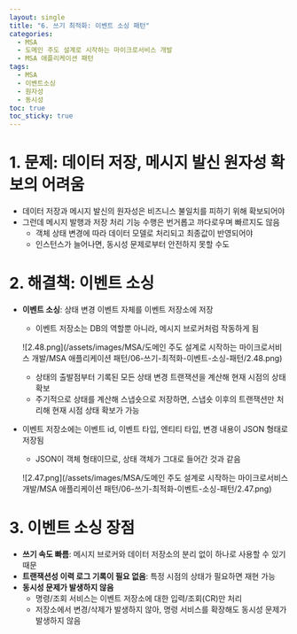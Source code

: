 ```yaml
---
layout: single
title: "6. 쓰기 최적화: 이벤트 소싱 패턴"
categories:
  - MSA
  - 도메인 주도 설계로 시작하는 마이크로서비스 개발
  - MSA 애플리케이션 패턴
tags:
  - MSA
  - 이벤트소싱
  - 원자성
  - 동시성
toc: true
toc_sticky: true
---
```


# 1. 문제: 데이터 저장, 메시지 발신 원자성 확보의 어려움

- 데이터 저장과 메시지 발신의 원자성은 비즈니스 불일치를 피하기 위해 확보되어야
- 그런데 메시지 발행과 저장 처리 기능 수행은 번거롭고 까다로우며 빠르지도 않음
    - 객체 상태 변경에 따라 데이터 모델로 처리되고 최종값이 반영되어야
    - 인스턴스가 늘어나면, 동시성 문제로부터 안전하지 못할 수도

# 2. 해결책: 이벤트 소싱

- **이벤트 소싱**: 상태 변경 이벤트 자체를 이벤트 저장소에 저장
    - 이벤트 저장소는 DB의 역할뿐 아니라, 메시지 브로커처럼 작동하게 됨
    
    ![2.48.png](/assets/images/MSA/도메인 주도 설계로 시작하는 마이크로서비스 개발/MSA 애플리케이션 패턴/06-쓰기-최적화-이벤트-소싱-패턴/2.48.png)
    
    - 상태의 출발점부터 기록된 모든 상태 변경 트랜잭션을 계산해 현재 시점의 상태 확보
    - 주기적으로 상태를 계산해 스냅숏으로 저장하면, 스냅숏 이후의 트랜잭션만 처리해 현재 시점 상태 확보가 가능

- 이벤트 저장소에는 이벤트 id, 이벤트 타입, 엔티티 타입, 변경 내용이 JSON 형태로 저장됨
    - JSON이 객체 형태이므로, 상태 객체가 그대로 들어간 것과 같음
    
    ![2.47.png](/assets/images/MSA/도메인 주도 설계로 시작하는 마이크로서비스 개발/MSA 애플리케이션 패턴/06-쓰기-최적화-이벤트-소싱-패턴/2.47.png)
    

# 3. 이벤트 소싱 장점

- **쓰기 속도 빠름**: 메시지 브로커와 데이터 저장소의 분리 없이 하나로 사용할 수 있기 때문
- **트랜잭션성 이력 로그 기록이 필요 없음**: 특정 시점의 상태가 필요하면 재현 가능
- **동시성 문제가 발생하지 않음**
    - 명령/조회 서비스는 이벤트 저장소에 대한 입력/조회(CR)만 처리
    - 저장소에서 변경/삭제가 발생하지 않아, 명령 서비스를 확장해도 동시성 문제가 발생하지 않음